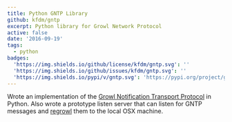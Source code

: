 ```yaml
---
title: Python GNTP Library
github: kfdm/gntp
excerpt: Python library for Growl Network Protocol
active: false
date: '2016-09-19'
tags:
  - python
badges:
  'https://img.shields.io/github/license/kfdm/gntp.svg': ''
  'https://img.shields.io/github/issues/kfdm/gntp.svg': ''
  'https://img.shields.io/pypi/v/gntp.svg': 'https://pypi.org/project/gntp/'
---
```


Wrote an implementation of the [Growl Notification Transport Protocol](http://www.growlforwindows.com/gfw/help/gntp.aspx) in Python. Also wrote a prototype listen server that can listen for GNTP messages and [regrowl](https://github.com/kfdm/gntp-regrowl) them to the local OSX machine.
